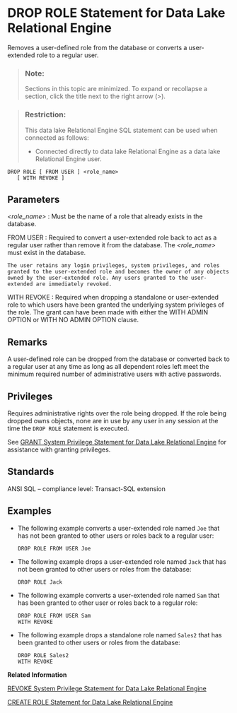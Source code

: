 <!-- loioa42903c984f210159ad390495d594b47 -->

# DROP ROLE Statement for Data Lake Relational Engine

Removes a user-defined role from the database or converts a user-extended role to a regular user.



> ### Note:  
> Sections in this topic are minimized. To expand or recollapse a section, click the title next to the right arrow \(*\>*\).



> ### Restriction:  
> This data lake Relational Engine SQL statement can be used when connected as follows:
> 
> -   Connected directly to data lake Relational Engine as a data lake Relational Engine user.



```
DROP ROLE [ FROM USER ] <role_name>
   [ WITH REVOKE ]
```



<a name="loioa42903c984f210159ad390495d594b47__IQ_Parameters"/>

## Parameters

 *<role\_name\>*
 :   Must be the name of a role that already exists in the database.

  FROM USER
 :   Required to convert a user-extended role back to act as a regular user rather than remove it from the database. The *<role\_name\>* must exist in the database.

    The user retains any login privileges, system privileges, and roles granted to the user-extended role and becomes the owner of any objects owned by the user-extended role. Any users granted to the user-extended are immediately revoked.

  WITH REVOKE
 :   Required when dropping a standalone or user-extended role to which users have been granted the underlying system privileges of the role. The grant can have been made with either the WITH ADMIN OPTION or WITH NO ADMIN OPTION clause.

 

<a name="loioa42903c984f210159ad390495d594b47__IQ_Usage"/>

## Remarks

A user-defined role can be dropped from the database or converted back to a regular user at any time as long as all dependent roles left meet the minimum required number of administrative users with active passwords.



<a name="loioa42903c984f210159ad390495d594b47__IQ_Permissions"/>

## Privileges

Requires administrative rights over the role being dropped. If the role being dropped owns objects, none are in use by any user in any session at the time the `DROP ROLE` statement is executed.

See [GRANT System Privilege Statement for Data Lake Relational Engine](grant-system-privilege-statement-for-data-lake-relational-engine-a3dfcb0.md) for assistance with granting privileges.



<a name="loioa42903c984f210159ad390495d594b47__IQ_Standards"/>

## Standards

ANSI SQL – compliance level: Transact-SQL extension



<a name="loioa42903c984f210159ad390495d594b47__IQ_Examples"/>

## Examples

-   The following example converts a user-extended role named `Joe` that has not been granted to other users or roles back to a regular user:

    ```
    DROP ROLE FROM USER Joe
    ```

-   The following example drops a user-extended role named `Jack` that has not been granted to other users or roles from the database:

    ```
    DROP ROLE Jack
    ```

-   The following example converts a user-extended role named `Sam` that has been granted to other user or roles back to a regular role:

    ```
    DROP ROLE FROM USER Sam
    WITH REVOKE
    ```

-   The following example drops a standalone role named `Sales2` that has been granted to other users or roles from the database:

    ```
    DROP ROLE Sales2
    WITH REVOKE
    ```


**Related Information**  


[REVOKE System Privilege Statement for Data Lake Relational Engine](revoke-system-privilege-statement-for-data-lake-relational-engine-a3eadda.md "Removes specific system privileges from specific users and the right to administer the privilege.")

[CREATE ROLE Statement for Data Lake Relational Engine](create-role-statement-for-data-lake-relational-engine-a427fee.md "Creates a new role, extends an existing user to act as a role, or manages role administrators on a role.")

